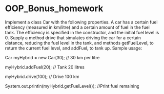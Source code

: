 # OOP_Bonus_homework

Implement a class Car with the following properties. A car has a certain fuel efficiency (measured in km/litre) and a certain amount of fuel in the fuel tank. 
The efficiency is specified in the constructor, and the initial fuel level is 0. Supply a method drive that simulates driving the car for a certain distance, 
reducing the fuel level in the tank, and methods getFuelLevel, to return the current fuel level, and addFuel, to tank up. Sample usage:

Car myHybrid = new Car(30); // 30 km per litre

myHybrid.addFuel(20); // Tank 20 litres

myHybrid.drive(100); // Drive 100 km

System.out.println(myHybrid.getFuelLevel()); //Print fuel remaining
